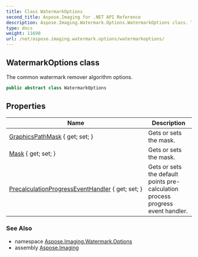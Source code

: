 ```yaml
---
title: Class WatermarkOptions
second_title: Aspose.Imaging for .NET API Reference
description: Aspose.Imaging.Watermark.Options.WatermarkOptions class. The common watermark remover algorithm options
type: docs
weight: 11690
url: /net/aspose.imaging.watermark.options/watermarkoptions/
---
```

## WatermarkOptions class

The common watermark remover algorithm options.

```csharp
public abstract class WatermarkOptions
```

## Properties

| Name | Description |
| --- | --- |
| [GraphicsPathMask](../../aspose.imaging.watermark.options/watermarkoptions/graphicspathmask/) { get; set; } | Gets or sets the mask. |
| [Mask](../../aspose.imaging.watermark.options/watermarkoptions/mask/) { get; set; } | Gets or sets the mask. |
| [PrecalculationProgressEventHandler](../../aspose.imaging.watermark.options/watermarkoptions/precalculationprogresseventhandler/) { get; set; } | Gets or sets the default points pre-calculation process progress event handler. |

### See Also

* namespace [Aspose.Imaging.Watermark.Options](../../aspose.imaging.watermark.options/)
* assembly [Aspose.Imaging](../../)


